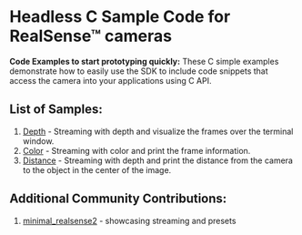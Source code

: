 # Headless C Sample Code for RealSense™ cameras
**Code Examples to start prototyping quickly:** These C simple examples demonstrate how to easily use the SDK to include code snippets that access the camera into your applications using C API.

## List of Samples:

1. [Depth](./depth) - Streaming with depth and visualize the frames over the terminal window.
2. [Color](./color) - Streaming with color and print the frame information.
3. [Distance](./distance) - Streaming with depth and print the distance from the camera to the object in the center of the image.

## Additional Community Contributions:

1. [minimal_realsense2](https://github.com/SirDifferential/minimal_realsense2) - showcasing streaming and presets
